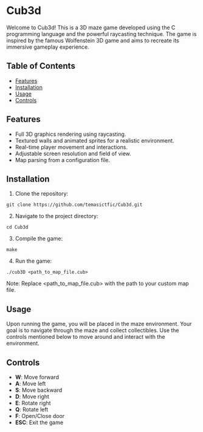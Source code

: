 # Cub3d

Welcome to Cub3d! This is a 3D maze game developed using the C programming language and the powerful raycasting technique. The game is inspired by the famous Wolfenstein 3D game and aims to recreate its immersive gameplay experience.



## Table of Contents

- [Features](#features)
- [Installation](#installation)
- [Usage](#usage)
- [Controls](#controls)

## Features

- Full 3D graphics rendering using raycasting.
- Textured walls and animated sprites for a realistic environment.
- Real-time player movement and interactions.
- Adjustable screen resolution and field of view.
- Map parsing from a configuration file.

## Installation

1. Clone the repository:

```shell
git clone https://github.com/temasictfic/Cub3d.git
```
2. Navigate to the project directory:
```
cd Cub3d
```
3. Compile the game:
```
make
```
4. Run the game:
```
./cub3D <path_to_map_file.cub>
```
Note: Replace <path_to_map_file.cub> with the path to your custom map file.

## Usage

Upon running the game, you will be placed in the maze environment. Your goal is to navigate through the maze and collect collectibles. Use the controls mentioned below to move around and interact with the environment.

## Controls

- **W**: Move forward
- **A**: Move left
- **S**: Move backward
- **D**: Move right
- **E**: Rotate right
- **Q**: Rotate left
- **F**: Open/Close door
- **ESC**: Exit the game
